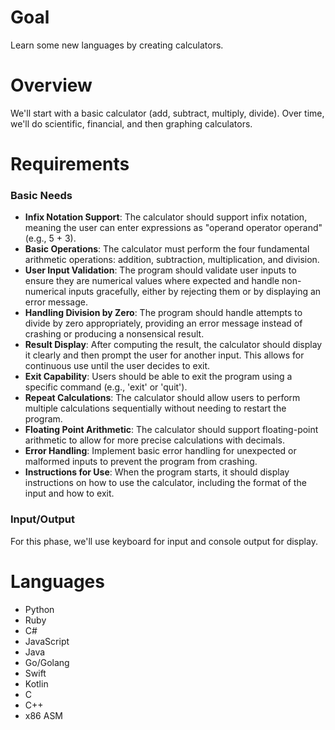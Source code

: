 
# Goal

Learn some new languages by creating calculators.

# Overview

We'll start with a basic calculator (add, subtract, multiply, divide). Over time, we'll do scientific, financial, and then graphing calculators.

# Requirements
### Basic Needs

* **Infix Notation Support**: The calculator should support infix notation, meaning the user can enter expressions as "operand operator operand" (e.g., 5 + 3).
* **Basic Operations**: The calculator must perform the four fundamental arithmetic operations: addition, subtraction, multiplication, and division.
* **User Input Validation**: The program should validate user inputs to ensure they are numerical values where expected and handle non-numerical inputs gracefully, either by rejecting them or by displaying an error message.
* **Handling Division by Zero**: The program should handle attempts to divide by zero appropriately, providing an error message instead of crashing or producing a nonsensical result.
* **Result Display**: After computing the result, the calculator should display it clearly and then prompt the user for another input. This allows for continuous use until the user decides to exit.
* **Exit Capability**: Users should be able to exit the program using a specific command (e.g., 'exit' or 'quit').
* **Repeat Calculations**: The calculator should allow users to perform multiple calculations sequentially without needing to restart the program.
* **Floating Point Arithmetic**: The calculator should support floating-point arithmetic to allow for more precise calculations with decimals.
* **Error Handling**: Implement basic error handling for unexpected or malformed inputs to prevent the program from crashing.
* **Instructions for Use**: When the program starts, it should display instructions on how to use the calculator, including the format of the input and how to exit.

### Input/Output

For this phase, we'll use keyboard for input and console output for display.

# Languages

 * Python
 * Ruby
 * C# 
 * JavaScript 
 * Java 
 * Go/Golang 
 * Swift 
 * Kotlin 
 * C 
 * C++
 * x86 ASM
